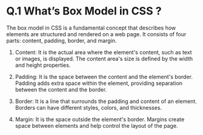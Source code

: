# Q.1 What’s Box Model in CSS ? 

The box model in CSS is a fundamental concept that describes how elements are structured and rendered on a web page. It consists of four parts: content, padding, border, and margin.

1. Content: It is the actual area where the element's content, such as text or images, is displayed. The content area's size is defined by the width and height properties.

2. Padding: It is the space between the content and the element's border. Padding adds extra space within the element, providing separation between the content and the border.

3. Border: It is a line that surrounds the padding and content of an element. Borders can have different styles, colors, and thicknesses.

4. Margin: It is the space outside the element's border. Margins create space between elements and help control the layout of the page.